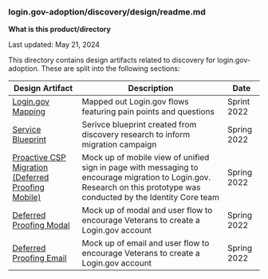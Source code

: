 ### login.gov-adoption/discovery/design/readme.md

**What is this product/directory**

Last updated: May 21, 2024

This directory contains design artifacts related to discovery for login.gov-adoption. These are split into the following sections:

| Design Artifact | Description | Date |
| -------         | -------     | ---- | 
| [Login.gov Mapping](https://app.mural.co/t/departmentofveteransaffairs9999/m/departmentofveteransaffairs9999/1715873691897/97f859c94e985a45301a98082d4cbd99654f557b?sender=u1b0df595924572baa8a94764) | Mapped out Login.gov flows featuring pain points and questions | Sprint 2022 | 
| [Service Blueprint](https://github.com/department-of-veterans-affairs/va.gov-team/blob/master/products/login.gov-adoption/discovery/design/service%20blueprint_login.gov%20migration%20pathways.pdf) | Serivce blueprint created from discovery research to inform migration campaign | Spring 2022 | 
| [Proactive CSP Migration (Deferred Proofing Mobile)](https://www.figma.com/design/jJlPBVVNvfNEtraWd3nyJf/04-2023-Deferred-Identity-Proofing-Mobile-Prototype?node-id=0%3A1&t=Kxs3VqIpzYnCiD1F-1) | Mock up of mobile view of unified sign in page with messaging to encourage migration to Login.gov. Research on this prototype was conducted by the Identity Core team | Spring 2022 |
| [Deferred Proofing Modal](https://www.figma.com/file/hRn7aMTMJcL7f1GWIWP8C9/04-2023-Deferred-Identity-Proofing-Usability-Test?type=design&t=qZorICrE871834zE-6) | Mock up of modal and user flow to encourage Veterans to create a Login.gov account | Spring 2022 | 
| [Deferred Proofing Email](https://www.figma.com/file/3HCgH1yKgrh0ukdP3idWyj/04-2023-Deferred-Identity-Proofing-Usability-Test-Email?type=design&t=qZorICrE871834zE-6)| Mock up of email and user flow to encourage Veterans to create a Login.gov account | Spring 2022
